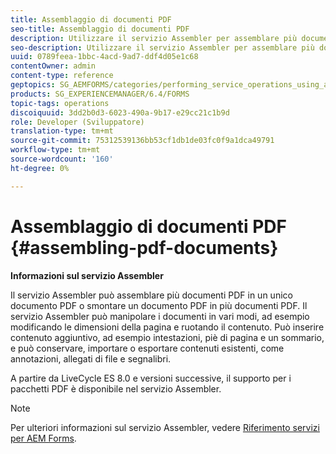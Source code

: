 ```yaml
---
title: Assemblaggio di documenti PDF
seo-title: Assemblaggio di documenti PDF
description: Utilizzare il servizio Assembler per assemblare più documenti PDF in un unico documento PDF o per smontare un documento PDF in più documenti PDF.
seo-description: Utilizzare il servizio Assembler per assemblare più documenti PDF in un unico documento PDF o per smontare un documento PDF in più documenti PDF.
uuid: 0789feea-1bbc-4acd-9ad7-ddf4d05e1c68
contentOwner: admin
content-type: reference
geptopics: SG_AEMFORMS/categories/performing_service_operations_using_apis
products: SG_EXPERIENCEMANAGER/6.4/FORMS
topic-tags: operations
discoiquuid: 3dd2b0d3-6023-490a-9b17-e29cc21c1b9d
role: Developer (Sviluppatore)
translation-type: tm+mt
source-git-commit: 75312539136bb53cf1db1de03fc0f9a1dca49791
workflow-type: tm+mt
source-wordcount: '160'
ht-degree: 0%

---
```



# Assemblaggio di documenti PDF {#assembling-pdf-documents}

**Informazioni sul servizio Assembler**

Il servizio Assembler può assemblare più documenti PDF in un unico documento PDF o smontare un documento PDF in più documenti PDF. Il servizio Assembler può manipolare i documenti in vari modi, ad esempio modificando le dimensioni della pagina e ruotando il contenuto. Può inserire contenuto aggiuntivo, ad esempio intestazioni, piè di pagina e un sommario, e può conservare, importare o esportare contenuti esistenti, come annotazioni, allegati di file e segnalibri.

A partire da LiveCycle ES 8.0 e versioni successive, il supporto per i pacchetti PDF è disponibile nel servizio Assembler.

>[!NOTE]
>
>Per ulteriori informazioni sul servizio Assembler, vedere [Riferimento servizi per AEM Forms](https://www.adobe.com/go/learn_aemforms_services_63).

